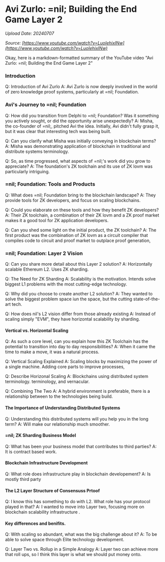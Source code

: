 # Avi Zurlo: =nil; Building the End Game Layer 2

*Upload Date: 20240707*

*Source: [https://www.youtube.com/watch?v=LuoIehixINw](https://www.youtube.com/watch?v=LuoIehixINw)*

Okay, here is a markdown-formatted summary of the YouTube video "Avi Zurlo: =nil; Building the End Game Layer 2"

### Introduction
Q: Introduction of Avi Zurlo
A: Avi Zurlo is now deeply involved in the world of zero knowledge proof systems, particularly at =nil; Foundation.

### Avi's Journey to =nil; Foundation

Q: How did you transition from Delphi to =nil; Foundation? Was it something you actively sought, or did the opportunity arise unexpectedly?
A: Misha, the co-founder of =nil;, pitched Avi the idea. Initially, Avi didn't fully grasp it, but it was clear that interesting tech was being built.

Q: Can you clarify what Misha was initially conveying in blockchain terms?
A: Misha was demonstrating application of blockchain in traditional and distribute systems terminology.

Q: So, as time progressed, what aspects of =nil;'s work did you grow to appreciate?
A: The foundation's ZK toolchain and its use of ZK lovm was particularly intriguing.

###  =nil; Foundation: Tools and Products

Q: What does =nil; Foundation bring to the blockchain landscape?
A:  They provide tools for ZK developers, and focus on scaling blockchains.

Q: Could you elaborate on these tools and how they benefit ZK developers?
A: Their ZK toolchain, a combination of their ZK lovm and a ZK proof market makes it a good tool for ZK application developers.

Q: Can you shed some light on the initial product, the ZK toolchain?
A: The first product was the combination of ZK lovm as a circuit compiler that compiles code to circuit and proof market to outplace proof generation,

### =nil; Foundation: Layer 2 Vision

Q: Can you share more detail about this Layer 2 solution?
A: Horizontally scalable Ethereum L2. Uses ZK sharding.

Q: The Need for ZK Sharding
A: Scalability is the motivation. Intends solve biggest L1 problems with the most cutting-edge technology.

Q: Why did you choose to create another L2 solution?
A: They wanted to solve the biggest problem space iun the space, but the cutting state-of-the-art tech.

Q: How does nil's L2 vision differ from those already existing
A: Instead of scaling simply "EVM", they have horizontal scalability by sharding.

####  Vertical vs. Horizontal Scaling

Q: As such a core level, can you explain how this ZK Toolchain has the potential to transition into day to day responsibilities?
A: When it came the time to make a move, it was a natural process.

Q: Vertical Scaling Explained
A: Scaling blocks by maximizing the power of a single machine. Adding core parts to improve processes,

Q: Describe Horizonal Scaling
A: Blockchains using distributed system terminology. terminology, and vernacular.

Q: Combining The Two
A: A hybrid environment is preferable, there is a relationship between to the technologies being build.

####  The Importance of Understanding Distributed Systems
Q: Understanding this distributed systems will you help you in the long term?
A: Will make our relationship much smoother.

#### =nil; ZK Sharding Business Model
Q: What has been your business model that contributes to third parties?
A: It is contract based work.

#### Blockchain Infrastructure Development
Q: What role does infrastructure play in blockchain developement?
A: Is mostly third party

#### The L2 Layer Structure of Consensuss Prtoof
Q: I know this has something to do with L2. What role has your protocol played in that?
A: I wanted to move into Layer two, focusing more on blockchain scalability infrastructure .

#### Key differences and benifits.
Q: With scaling so abundant, what was the big challenge about it?
A: To be able to solve space through Elite technology development. 

Q: Layer Two vs. Rollup in a Simple Analogy
A: Layer two can achieve more that roll ups, so I think this layer is what we should put money onto.